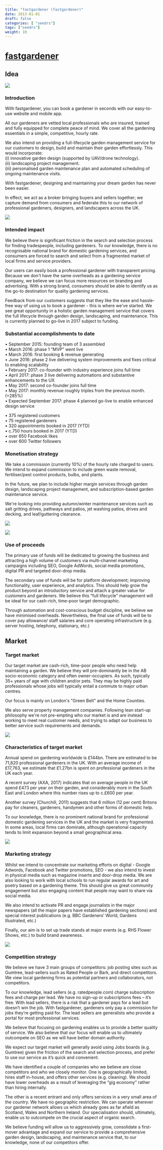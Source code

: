 ```yaml
---
title: "fastgardener (fastgardener)"
date: 2013-01-01
draft: false
categories: [ "seedrs"]
tags: ["seedrs"]
weight: 10
---
```


# [fastgardener](https://www.seedrs.com/fastgardener)

## Idea

![](/img/seedrs/uploads/startup/section_image/image/12232/h1hp13kxlqq7awbqrg8v9uwn9cunk8v/On_Top_Logo_-_White_Background_600.jpg?rect=0%2C0%2C600%2C349&w=600&fit=clip&s=7313e86b4fb2895f3746a74ab97ca33c)

### Introduction

With fastgardener, you can book a gardener in seconds with our easy-to-use website and mobile app.

All our gardeners are vetted local professionals who are insured, trained and fully equipped for complete peace of mind. We cover all the gardening essentials in a simple, competitive, hourly rate.

We also intend on providing a full-lifecycle garden management service for our customers to design, build and maintain their garden effortlessly. This would incorporate: <br>(i) innovative garden design (supported by UAV/drone technology). <br>(ii) landscaping project management. <br>(iii) personalised garden maintenance plan and automated scheduling of ongoing maintenance visits.

With fastgardener, designing and maintaining your dream garden has never been easier.

In effect, we act as a broker bringing buyers and sellers together; we capture demand from consumers and federate this to our network of professional gardeners, designers, and landscapers across the UK.

![](/img/seedrs/uploads/startup/section_image/image/12233/9g4r1sot1nqd54xqanvoi5jn7up2jhe/FB_Header_600.jpg?rect=0%2C0%2C600%2C227&w=600&fit=clip&s=a950c1dbbe5bc5fe1a01c38c9888ed8c)

### Intended impact

We believe there is significant friction in the search and selection process for finding tradespeople, including gardeners. To our knowledge, there is no recognisable national brand for domestic gardening services, and consumers are forced to search and select from a fragmented market of local firms and service providers.

Our users can easily book a professional gardener with transparent pricing. Because we don't have the same overheads as a gardening service company, we believe we can focus more resources on branding and advertising. With a strong brand, consumers should be able to identify us as the go-to destination for quality gardening services.

Feedback from our customers suggests that they like the ease and hassle-free way of using us to book a gardener - this is where we've started. We see great opportunity in a holistic garden management service that covers the full lifecycle through garden design, landscaping, and maintenance. This is currently planned to go-live in 2017 subject to funding.

### Substantial accomplishments to date

• September 2015: founding team of 3 assembled <br>• March 2016: phase 1 “MVP” went live <br>• March 2016: first booking &amp; revenue generating <br>• June 2016: phase 2 live delivering system improvements and fixes critical to enabling scalability <br>• February 2017: co-founder with industry experience joins full time <br>• April 2017: phase 3 live delivering automations and substantive enhancements to the UX <br>• May 2017: second co-founder joins full time <br>• May 2017: monthly revenue roughly triples from the previous month. (+285%) <br>• Expected September 2017: phase 4 planned go-live to enable enhanced design service

• 375 registered customers <br>• 75 registered gardeners <br>• 320 appointments booked in 2017 (YTD) <br>• c.750 hours booked in 2017 (YTD) <br>• over 650 Facebook likes <br>• over 600 Twitter followers

### Monetisation strategy

We take a commission (currently 10%) of the hourly rate charged to users. We intend to expand commission to include green waste removal, fertiliser/pest control products, bulbs, and plants.

In the future, we plan to include higher margin services through garden design, landscaping project management, and subscription-based garden maintenance service.

We're looking into providing autumn/winter maintenance services such as salt gritting drives, pathways and patios, jet washing patios, drives and decking, and leaf/guttering clearance.

![](/img/seedrs/uploads/startup/section_image/image/12234/tirgmm1q5qfyvz1ymb8yspdpsd57aop/Garden-Waste-Green-Waste-600.jpg?rect=0%2C0%2C600%2C399&w=600&fit=clip&s=856de519ab476e1efd9f6e315d4b79e0)

![](/img/seedrs/uploads/startup/section_image/image/12235/e4xqtbxzamomh7e65p3j4dr4fkqrci3/fg_whereweregoing_600.png?rect=0%2C0%2C600%2C407&w=600&fit=clip&s=0de2426587ad7b909e85c5335c598d31)

### Use of proceeds

The primary use of funds will be dedicated to growing the business and attracting a high volume of customers via multi-channel marketing campaigns including SEO, Google AdWords, social media promotions, digital PR and targeted door-drop media.

The secondary use of funds will be for platform development; improving functionality, user experience, and analytics. This should help grow the product beyond an introductory service and attach a greater value for customers and gardeners. We believe this “full lifecycle” management will be ideal for our cash-rich, time-poor target demographic.

Through automation and cost-conscious budget discipline, we believe we have minimised overheads. Nevertheless, the final use of funds will be to cover pay allowance/ staff salaries and core operating infrastructure (e.g. server hosting, telephony, stationary, etc.)

## Market

### Target market

Our target market are cash-rich, time-poor people who need help maintaining a garden. We believe they will pre-dominantly be in the AB socio-economic category and often owner-occupiers. As such, typically 35+ years of age with children and/or pets. They may be highly paid professionals whose jobs will typically entail a commute to major urban centres.

Our focus is mainly on London's "Green Belt" and the Home Counties.

We also serve property management companies. Following lean start-up philosophy we're not pre-empting who our market is and are instead working to meet real customer needs, and trying to adapt our business to better service such requirements and demands.

![](https://seedrs.imgix.net/uploads/startup/section_image/image/12236/gdivfg578skw9s700uckm7i2dseyzu9/Blue_Lawn_Mower_600.jpg?rect=0%2C0%2C600%2C398&w=600&fit=clip&s=617d29ec0be961c68b518187dd1344aa)

### Characteristics of target market

Annual spend on gardening worldwide is £144bn. There are estimated to be 71,820 professional gardeners in the UK. With an average income of £17,763, we estimate that £1.27bn is spent on professional gardeners in the UK each year.

A recent survey (AXA, 2017) indicates that on average people in the UK spend £473 per year on their garden, and considerably more in the South East and London where this number rises up to c.£600 per year.

Another survey (Churchill, 2011) suggests that 6 million (12 per cent) Britons pay for cleaners, gardeners, handymen and other forms of domestic help.

To our knowledge, there is no prominent national brand for professional domestic gardening services in the UK and the market is very fragmented. In some areas, local firms can dominate, although operational capacity tends to limit expansion beyond a small geographical area.

![](https://seedrs.imgix.net/uploads/startup/section_image/image/12237/amlmcnt8ldwht2zmp0jnzeplp03w9cr/beforeandafter170516_small_600.jpg?rect=0%2C0%2C600%2C397&w=600&fit=clip&s=aa9cb2be4f634460f37da03d3fc8f64b)

### Marketing strategy

Whilst we intend to concentrate our marketing efforts on digital - Google Adwords, Facebook and Twitter promotions, SEO - we also intend to invest in physical media such as magazine inserts and door-drop media. We are also looking to work with local schools to run regular awards for art and poetry based on a gardening theme. This should give us great community engagement but also engaging content that people may want to share via social media.

We also intend to activate PR and engage journalists in the major newspapers (all the major papers have established gardening sections) and special interest publications (e.g. BBC Gardeners’ World, Gardens Illustrated, etc.)

Finally, our aim is to set up trade stands at major events (e.g. RHS Flower Shows, etc.) to build brand awareness.

![](https://seedrs.imgix.net/uploads/startup/section_image/image/12238/taxfmm1bo60ylbunrjfgx523nq3dg9v/gardenclearance_B_A_20170521_small_600.jpg?rect=0%2C0%2C600%2C225&w=600&fit=clip&s=29b92a1b99038b846cd86d9fe04f26cc)

### Competition strategy

We believe we have 3 main groups of competitors: job posting sites such as Gumtree, lead-sellers such as Rated People or Bark, and direct competitors. We view local gardening firms as potential partners and collaborators, not competitors.

To our knowledge, lead sellers (e.g. ratedpeople.com) charge subscription fees and charge per lead. We have no sign-up or subscriptions fees – it’s free. With lead sellers, there is a risk that a gardener pays for a lead but doesn’t win the job. With fastgardener, gardeners only pay a commission for jobs they’re getting paid for. The lead sellers are generalists who provide a portal for most professional services.

We believe that focusing on gardening enables us to provide a better quality of service. We also believe that our focus will enable us to ultimately outcompete on SEO as we will have better domain authority.

We expect our target market will generally avoid using Jobs boards (e.g. Gumtree) given the friction of the search and selection process, and prefer to use our service as it’s quick and convenient.

We have identified a couple of companies who we believe are close competitors and who we closely monitor. One is geographically limited, hires staff in-house, and offers other services (e.g. cleaning). We should have lower overheads as a result of leveraging the “gig economy” rather than hiring internally.

The other is a recent entrant and only offers services in a very small area of the country. We have no geographic restriction. We can operate wherever our gardener network allows us which already goes as far afield as Scotland, Wales and Northern Ireland. Our specialisation should, ultimately, enable us to outcompete on the crucial aspect of organic search.

We believe funding will allow us to aggressively grow, consolidate a first-mover advantage and expand our service to provide a comprehensive garden design, landscaping, and maintenance service that, to our knowledge, none of our competitors offer.

